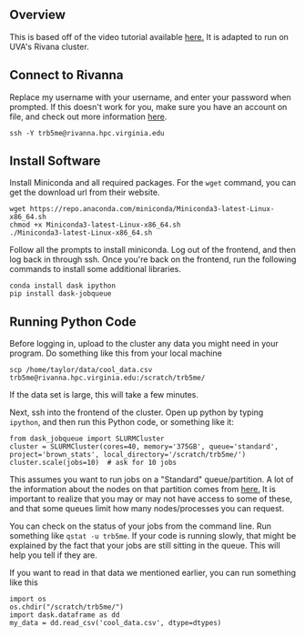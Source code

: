 ## Overview

This is based off of the video tutorial available [here.](https://jobqueue.dask.org/en/latest/) It is adapted to run on
UVA's Rivana cluster. 

## Connect to Rivanna 

Replace my username with your username, and enter your password when prompted. If this doesn't work for you, make sure
you have an account on file, and check out more information [here](https://www.rc.virginia.edu/userinfo/rivanna/login/).

    ssh -Y trb5me@rivanna.hpc.virginia.edu 

## Install Software

Install Miniconda and all required packages. For the `wget` command, you can get the download url from their website.

    wget https://repo.anaconda.com/miniconda/Miniconda3-latest-Linux-x86_64.sh
    chmod +x Miniconda3-latest-Linux-x86_64.sh
    ./Miniconda3-latest-Linux-x86_64.sh
    
Follow all the prompts to install miniconda. Log out of the frontend, and then log back in through ssh. Once you're back on the
frontend, run the following commands to install some additional libraries.

    conda install dask ipython
    pip install dask-jobqueue

## Running Python Code


Before logging in, upload to the cluster any data you might need in your program. Do something like this from your local machine

    scp /home/taylor/data/cool_data.csv trb5me@rivanna.hpc.virginia.edu:/scratch/trb5me/

If the data set is large, this will take a few minutes. 

Next, ssh into the frontend of the cluster. Open up python by typing `ipython`, and then run this Python code, or
something like it:

    from dask_jobqueue import SLURMCluster
    cluster = SLURMCluster(cores=40, memory='375GB', queue='standard', project='brown_stats', local_directory='/scratch/trb5me/')
    cluster.scale(jobs=10)  # ask for 10 jobs

This assumes you want to run jobs on a "Standard" queue/partition. A lot of the information about the nodes on that partition comes from [here.](https://www.rc.virginia.edu/userinfo/rivanna/queues/) It is important to realize that you may or may not have access to some of these, and that some queues limit how many nodes/processes you can request.

You can check on the status of your jobs from the command line. Run something like `qstat -u trb5me`. If your code is
running slowly, that might be explained by the fact that your jobs are still sitting in the queue. This will help you
tell if they are. 

If you want to read in that data we mentioned earlier, you can run something like this

    import os
    os.chdir("/scratch/trb5me/")
    import dask.dataframe as dd
    my_data = dd.read_csv('cool_data.csv', dtype=dtypes) 



